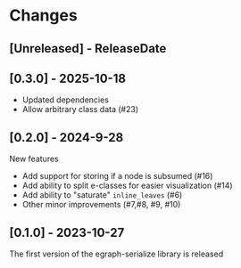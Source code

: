 # Changes

## [Unreleased] - ReleaseDate

## [0.3.0] - 2025-10-18

- Updated dependencies
- Allow arbitrary class data (#23)

## [0.2.0] - 2024-9-28

New features

- Add support for storing if a node is subsumed (#16)
- Add ability to split e-classes for easier visualization (#14)
- Add ability to "saturate" `inline_leaves` (#6)
- Other minor improvements (#7,#8, #9, #10)

## [0.1.0] - 2023-10-27

The first version of the egraph-serialize library is released
